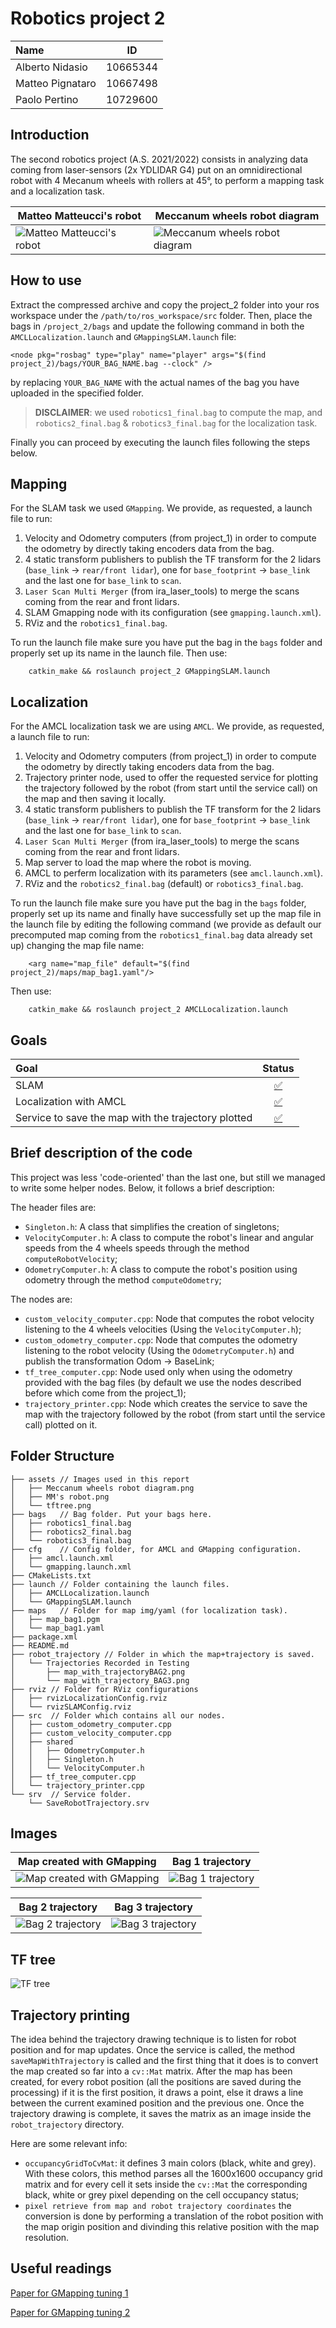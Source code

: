 # Robotics project 2

| Name             |    ID    |
| :--------------- | :------: |
| Alberto Nidasio  | 10665344 |
| Matteo Pignataro | 10667498 |
| Paolo Pertino    | 10729600 |

## Introduction

The second robotics project (A.S. 2021/2022) consists in analyzing data coming from laser-sensors (2x YDLIDAR G4) put on an omnidirectional robot with 4 Mecanum wheels with rollers at 45&deg;, to perform a mapping task and a localization task.

| Matteo Matteucci's robot                             | Meccanum wheels robot diagram                                                    |
| ---------------------------------------------------- | -------------------------------------------------------------------------------- |
| ![Matteo Matteucci's robot](assets/MM's%20robot.png) | ![Meccanum wheels robot diagram](assets/Meccanum%20wheels%20robot%20diagram.png) |

## How to use

Extract the compressed archive and copy the project_2 folder into your ros workspace under the `/path/to/ros_workspace/src` folder. Then, place the bags in `/project_2/bags` and update the following command in both the `AMCLLocalization.launch` and `GMappingSLAM.launch` file:
```
<node pkg="rosbag" type="play" name="player" args="$(find project_2)/bags/YOUR_BAG_NAME.bag --clock" />
```
by replacing `YOUR_BAG_NAME` with the actual names of the bag you have uploaded in the specified folder.

>**DISCLAIMER**: we used `robotics1_final.bag` to compute the map, and `robotics2_final.bag` & `robotics3_final.bag` for the localization task.


Finally you can proceed by executing the launch files following the steps below.

## Mapping

For the SLAM task we used `GMapping`. We provide, as requested, a launch file to run:
1. Velocity and Odometry computers (from project_1) in order to compute the odometry by directly taking encoders data from the bag.
2. 4 static transform publishers to publish the TF transform for the 2 lidars (`base_link` -> `rear/front lidar`), one for `base_footprint` -> `base_link` and the last one for `base_link` to `scan`.
3. `Laser Scan Multi Merger` (from ira_laser_tools) to merge the scans coming from the rear and front lidars.
4. SLAM Gmapping node with its configuration (see `gmapping.launch.xml`).
5. RViz and the `robotics1_final.bag`.

To run the launch file make sure you have put the bag in the `bags` folder and properly set up its name in the launch file.
Then use:
```
    catkin_make && roslaunch project_2 GMappingSLAM.launch
```

## Localization

For the AMCL localization task we are using `AMCL`. We provide, as requested, a launch file to run:
1. Velocity and Odometry computers (from project_1) in order to compute the odometry by directly taking encoders data from the bag.
2. Trajectory printer node, used to offer the requested service for plotting the trajectory followed by the robot (from start until the service call) on the map and then saving it locally.
3. 4 static transform publishers to publish the TF transform for the 2 lidars (`base_link` -> `rear/front lidar`), one for `base_footprint` -> `base_link` and the last one for `base_link` to `scan`.
4. `Laser Scan Multi Merger` (from ira_laser_tools) to merge the scans coming from the rear and front lidars.
5. Map server to load the map where the robot is moving.
6. AMCL to perferm localization with its parameters (see `amcl.launch.xml`).
7. RViz and the `robotics2_final.bag` (default) or `robotics3_final.bag`.

To run the launch file make sure you have put the bag in the `bags` folder, properly set up its name and finally have successfully set up the map file in the launch file by editing the following command (we provide as default our precomputed map coming from the `robotics1_final.bag` data already set up) changing the map file name:
```
    <arg name="map_file" default="$(find project_2)/maps/map_bag1.yaml"/>
```

Then use:
```
    catkin_make && roslaunch project_2 AMCLLocalization.launch
```

## Goals
| Goal                                                |                                                                 Status                                                                  |
| :-------------------------------------------------- | :-------------------------------------------------------------------------------------------------------------------------------------: |
| SLAM                                                |   [✅](https://github.com/NidasioAlberto/robotics-2022-nidasio-pignataro-pertino/blob/master/src/project_2/launch/GMappingSLAM.launch)   |
| Localization with AMCL                              | [✅](https://github.com/NidasioAlberto/robotics-2022-nidasio-pignataro-pertino/blob/master/src/project_2/launch/AMCLLocalization.launch) |
| Service to save the map with the trajectory plotted |   [✅](https://github.com/NidasioAlberto/robotics-2022-nidasio-pignataro-pertino/blob/master/src/project_2/src/trajectory_printer.cpp)   |


## Brief description of the code

This project was less 'code-oriented' than the last one, but still we managed to write some helper nodes. Below, it follows a brief description:

The header files are:
- `Singleton.h`: A class that simplifies the creation of singletons;
- `VelocityComputer.h`: A class to compute the robot's linear and angular speeds from the 4 wheels speeds through the method `computeRobotVelocity`;
- `OdometryComputer.h`: A class to compute the robot's position using odometry through the method `computeOdometry`;

The nodes are:
- `custom_velocity_computer.cpp`: Node that computes the robot velocity listening to the 4 wheels velocities (Using the `VelocityComputer.h`);
- `custom_odometry_computer.cpp`: Node that computes the odometry listening to the robot velocity (Using the `OdometryComputer.h`) and publish the transformation Odom -> BaseLink;
- `tf_tree_computer.cpp`: Node used only when using the odometry provided with the bag files (by default we use the nodes described before which come from the project_1);
- `trajectory_printer.cpp`: Node which creates the service to save the map with the trajectory followed by the robot (from start until the service call) plotted on it.

## Folder Structure
```
├── assets // Images used in this report
│   ├── Meccanum wheels robot diagram.png
│   ├── MM's robot.png
│   └── tftree.png
├── bags   // Bag folder. Put your bags here.
│   ├── robotics1_final.bag
│   ├── robotics2_final.bag
│   └── robotics3_final.bag
├── cfg    // Config folder, for AMCL and GMapping configuration.
│   ├── amcl.launch.xml
│   └── gmapping.launch.xml
├── CMakeLists.txt
├── launch // Folder containing the launch files.
│   ├── AMCLLocalization.launch
│   └── GMappingSLAM.launch
├── maps   // Folder for map img/yaml (for localization task).
│   ├── map_bag1.pgm
│   └── map_bag1.yaml
├── package.xml
├── README.md
├── robot_trajectory // Folder in which the map+trajectory is saved.
│   └── Trajectories Recorded in Testing
│       ├── map_with_trajectoryBAG2.png
│       └── map_with_trajectory_BAG3.png
├── rviz // Folder for RViz configurations
│   ├── rvizLocalizationConfig.rviz
│   └── rvizSLAMConfig.rviz
├── src  // Folder which contains all our nodes.
│   ├── custom_odometry_computer.cpp
│   ├── custom_velocity_computer.cpp
│   ├── shared
│   │   ├── OdometryComputer.h
│   │   ├── Singleton.h
│   │   └── VelocityComputer.h
│   ├── tf_tree_computer.cpp
│   └── trajectory_printer.cpp
└── srv  // Service folder.
    └── SaveRobotTrajectory.srv
```
## Images
| Map created with GMapping                          | Bag 1 trajectory                                                                                          |
| -------------------------------------------------- | --------------------------------------------------------------------------------------------------------- |
| ![Map created with GMapping ](assets/map_bag1.png) | ![Bag 1 trajectory](robot_trajectory/Trajectories%20Recorded%20in%20Testing/map_with_trajectory_BAG1.png) |

| Bag 2 trajectory                                                                                          | Bag 3 trajectory                                                                                          |
| --------------------------------------------------------------------------------------------------------- | --------------------------------------------------------------------------------------------------------- |
| ![Bag 2 trajectory](robot_trajectory/Trajectories%20Recorded%20in%20Testing/map_with_trajectory_BAG2.png) | ![Bag 3 trajectory](robot_trajectory/Trajectories%20Recorded%20in%20Testing/map_with_trajectory_BAG3.png) |

## TF tree
![TF tree](assets/tftree.png)

## Trajectory printing
The idea behind the trajectory drawing technique is to listen for robot position and for map updates. Once the service is called, the method `saveMapWithTrajectory` is called and the first thing that it does is to convert the map created so far into a `cv::Mat` matrix. After the map has been created, for every robot position (all the positions are saved during the processing) if it is the first position, it draws a point, else it draws a line between the current examined position and the previous one. Once the trajectory drawing is complete, it saves the matrix as an image inside the `robot_trajectory` directory.

Here are some relevant info:
 - `occupancyGridToCvMat`: it defines 3 main colors (black, white and grey). With these colors, this method parses all the 1600x1600 occupancy grid matrix and for every cell it sets inside the `cv::Mat` the corresponding black, white or grey pixel depending on the cell occupancy status;
 - `pixel retrieve from map and robot trajectory coordinates` the conversion is done by performing a translation of the robot position with the map origin position and divinding this relative position with the map resolution.

## Useful readings
[Paper for GMapping tuning 1](https://www.politesi.polimi.it/bitstream/10589/164687/3/A%20Review%20of%202D%20SLAM%20Algorithms%20on%20ROS.pdf)

[Paper for GMapping tuning 2](https://www.researchgate.net/publication/341874647_Optimization_of_SLAM_Gmapping_based_on_Simulation)